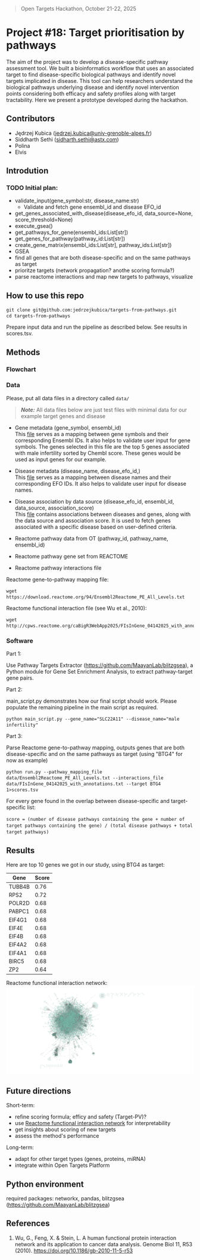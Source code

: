 > Open Targets Hackathon, October 21-22, 2025

# Project #18: Target prioritisation by pathways

The aim of the project was to develop a disease-specific pathway assessment tool. We built a bioinformatics workflow that uses an associated target to find disease-specific biological pathways and identify novel targets implicated in disease. This tool can help researchers understand the biological pathways underlying disease and identify novel intervention points considering both efficacy and safety profiles along with target tractability. Here we present a prototype developed during the hackathon.


## Contributors
- Jędrzej Kubica (jedrzej.kubica@univ-grenoble-alpes.fr)
- Siddharth Sethi (sidharth.sethi@astx.com)
- Polina
- Elvis


## Introdution


### TODO Initial plan:
- validate_input(gene_symbol:str, disease_name:str)
   - Validate and fetch gene ensembl_id and disease EFO_id
- get_genes_associated_with_disease(disease_efo_id, data_source=None, score_threshold=None)
- execute_gsea()
- get_pathways_for_gene(ensembl_ids:List[str])
- get_genes_for_pathway(pathway_id:List[str])
- create_gene_matrix(ensembl_ids:List[str], pathway_ids:List[str])
- GSEA
- find all genes that are both disease-specific and on the same pathways as target
- prioritze targets (network propagation? anothe scoring formula?)
- parse reactome interactions and map new targets to pathways, visualize


## How to use this repo

```
git clone git@github.com:jedrzejkubica/targets-from-pathways.git
cd targets-from-pathways
```

Prepare input data and run the pipeline as described below. See results in scores.tsv.


## Methods

### Flowchart

### Data

Please, put all data files in a directory called `data/`

> **_Note:_** All data files below are just test files with minimal data for our example target genes and disease

- Gene metadata (gene_symbol, ensembl_id)  
  This [file](data/gene_data.txt) serves as a mapping between gene symbols and their corresponding Ensembl IDs. It also helps to validate user input for gene symbols. The genes selected in this file are the top 5 genes associated with male infertility sorted by Chembl score. These genes would be used as input genes for our example.

- Disease metadata (disease_name, disease_efo_id,)  
  This [file](data/disease_data.txt) serves as a mapping between disease names and their corresponding EFO IDs. It also helps to validate user input for disease names.

- Disease association by data source (disease_efo_id, ensembl_id, data_source, association_score)  
  This [file](data/disease_association_data.txt) contains associations between diseases and genes, along with the data source and association score. It is used to fetch genes associated with a specific disease based on user-defined criteria.

- Reactome pathway data from OT (pathway_id, pathway_name, ensembl_id)
- Reactome pathway gene set from REACTOME
- Reactome pathway interactions file

Reactome gene-to-pathway mapping file:
```
wget https://download.reactome.org/94/Ensembl2Reactome_PE_All_Levels.txt
```

Reactome functional interaction file (see Wu et al., 2010):
```
wget http://cpws.reactome.org/caBigR3WebApp2025/FIsInGene_04142025_with_annotations.txt.zip
```


### Software

Part 1:

Use Pathway Targets Extractor (https://github.com/MaayanLab/blitzgsea), a Python module for Gene Set Enrichment Analysis, to extract pathway-target gene pairs.


Part 2:

main_script.py demonstrates how our final script should work. Please populate the remaining pipeline in the main script as required.

```
python main_script.py --gene_name="SLC22A11" --disease_name="male infertility"
```

Part 3:

Parse Reactome gene-to-pathway mapping, outputs genes that are both disease-specific and on the same pathways as target (using "BTG4" for now as example)

```
python run.py --pathway_mapping_file data/Ensembl2Reactome_PE_All_Levels.txt --interactions_file data/FIsInGene_04142025_with_annotations.txt --target BTG4 1>scores.tsv
```

For every gene found in the overlap between disease-specific and target-specific list:

`score = (number of disease pathways containing the gene + number of target pathways containing the gene) / (total disease pathways + total target pathways)`


## Results

Here are top 10 genes we got in our study, using BTG4 as target:

| Gene   | Score |
|--------|--------|
| TUBB4B | 0.76   |
| RPS2   | 0.72   |
| POLR2D | 0.68   |
| PABPC1 | 0.68   |
| EIF4G1 | 0.68   |
| EIF4E  | 0.68   |
| EIF4B  | 0.68   |
| EIF4A2 | 0.68   |
| EIF4A1 | 0.68   |
| BIRC5  | 0.68   |
| ZP2    | 0.64   |


Reactome functional interaction network:
![interactions_reactome](results/interactions_reactome.png)


## Future directions

Short-term:
- refine scoring formula; efficy and safety (Target-PV)?
- use [Reactome functional interaction network](targets-from-pathways/results/interactions_reactome.tsv) for interpretability
- get insights about scoring of new targets
- assess the method's performance

Long-term:
- adapt for other target types (genes, proteins, miRNA)
- integrate within Open Targets Platform


## Python environment

required packages: networkx, pandas, blitzgsea (https://github.com/MaayanLab/blitzgsea)


## References
1. Wu, G., Feng, X. & Stein, L. A human functional protein interaction network and its application to cancer data analysis. Genome Biol 11, R53 (2010). https://doi.org/10.1186/gb-2010-11-5-r53